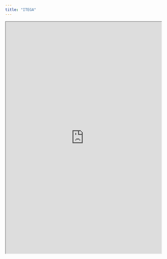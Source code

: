 ```yaml
---
title: "ITEGA"
---
```



<iframe height="750" width="100%" src="https://ewelton.github.io/ktest/wiki.html#ITEGA"></iframe>
